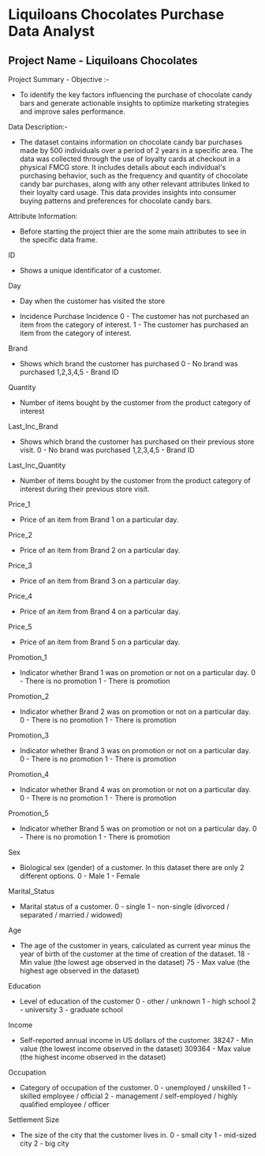 #  Liquiloans Chocolates Purchase Data Analyst

## Project Name - Liquiloans Chocolates

Project Summary -
Objective :-
- To identify the key factors influencing the purchase of chocolate candy bars and generate actionable insights to optimize marketing strategies and improve sales performance.

Data Description:-
- The dataset contains information on chocolate candy bar purchases made by 500 individuals over a period of 2 years in a specific area. The data was collected through the use of loyalty cards at checkout in a physical FMCG store. It includes details about each individual's purchasing behavior, such as the frequency and quantity of chocolate candy bar purchases, along with any other relevant attributes linked to their loyalty card usage.
This data provides insights into consumer buying patterns and preferences for chocolate candy bars.

Attribute Information:
- Before starting the project thier are the some main attributes to see in the specific data frame.

ID
- Shows a unique identificator of a customer.

Day
- Day when the customer has visited the store

- Incidence
Purchase Incidence
0 - The customer has not purchased an item from the category of interest.
1 - The customer has purchased an item from the category of interest.

Brand
- Shows which brand the customer has purchased
0 - No brand was purchased
1,2,3,4,5 - Brand ID

Quantity
- Number of items bought by the customer from the product category of interest

Last_Inc_Brand
- Shows which brand the customer has purchased on their previous store visit.
0 - No brand was purchased
1,2,3,4,5 - Brand ID

Last_Inc_Quantity
- Number of items bought by the customer from the product category of interest during their previous store visit.

Price_1
- Price of an item from Brand 1 on a particular day.

Price_2
- Price of an item from Brand 2 on a particular day.

Price_3
- Price of an item from Brand 3 on a particular day.

Price_4
- Price of an item from Brand 4 on a particular day.

Price_5
- Price of an item from Brand 5 on a particular day.

Promotion_1
- Indicator whether Brand 1 was on promotion or not on a particular day.
0 - There is no promotion
1 - There is promotion

Promotion_2
- Indicator whether Brand 2 was on promotion or not on a particular day.
0 - There is no promotion
1 - There is promotion

Promotion_3
- Indicator whether Brand 3 was on promotion or not on a particular day.
0 - There is no promotion
1 - There is promotion

Promotion_4
- Indicator whether Brand 4 was on promotion or not on a particular day.
0 - There is no promotion
1 - There is promotion

Promotion_5
- Indicator whether Brand 5 was on promotion or not on a particular day.
0 - There is no promotion
1 - There is promotion

Sex
- Biological sex (gender) of a customer. In this dataset there are only 2 different options.
0 - Male
1 - Female

Marital_Status
- Marital status of a customer.
0 - single
1 - non-single (divorced / separated / married / widowed)

Age
- The age of the customer in years, calculated as current year minus the year of birth of the customer at the time of creation of the dataset.
18 - Min value (the lowest age observed in the dataset)
75 - Max value (the highest age observed in the dataset)

Education
- Level of education of the customer
0 - other / unknown
1 - high school
2 - university
3 - graduate school

Income
- Self-reported annual income in US dollars of the customer.
38247 - Min value (the lowest income observed in the dataset)
309364 - Max value (the highest income observed in the dataset)

Occupation
- Category of occupation of the customer.
0 - unemployed / unskilled
1 - skilled employee / official
2 - management / self-employed / highly qualified employee / officer

Settlement Size
- The size of the city that the customer lives in.
0 - small city
1 - mid-sized city
2 - big city
